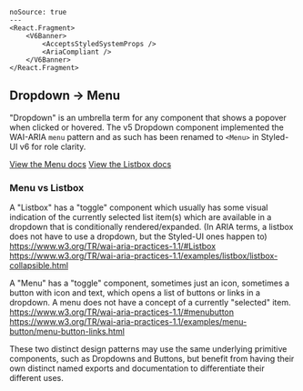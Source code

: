 ```react
noSource: true
---
<React.Fragment>
	<V6Banner>
		<AcceptsStyledSystemProps />
		<AriaCompliant />
	</V6Banner>
</React.Fragment>
```

## Dropdown -> Menu

"Dropdown" is an umbrella term for any component that shows a popover when clicked or hovered. The v5 Dropdown component implemented the WAI-ARIA `menu` pattern and as such has been renamed to `<Menu>` in Styled-UI v6 for role clarity.

[View the Menu docs](/menu/variations)
[View the Listbox docs](/listbox/variations)

### Menu vs Listbox

A "Listbox" has a "toggle" component which usually has some visual indication of the currently selected list item(s) which are available in a dropdown that is conditionally rendered/expanded. (In ARIA terms, a listbox does not have to use a dropdown, but the Styled-UI ones happen to)
https://www.w3.org/TR/wai-aria-practices-1.1/#Listbox
https://www.w3.org/TR/wai-aria-practices-1.1/examples/listbox/listbox-collapsible.html

A "Menu" has a "toggle" component, sometimes just an icon, sometimes a button with icon and text, which opens a list of buttons or links in a dropdown. A menu does not have a concept of a currently "selected" item.
https://www.w3.org/TR/wai-aria-practices-1.1/#menubutton
https://www.w3.org/TR/wai-aria-practices-1.1/examples/menu-button/menu-button-links.html

These two distinct design patterns may use the same underlying primitive components, such as Dropdowns and Buttons, but benefit from having their own distinct named exports and documentation to differentiate their different uses.
